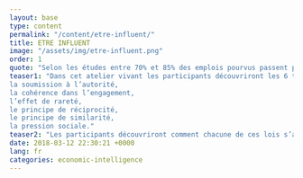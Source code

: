```yaml
---
layout: base
type: content
permalink: "/content/etre-influent/"
title: ETRE INFLUENT
image: "/assets/img/etre-influent.png"
order: 1
quote: "Selon les études entre 70% et 85% des emplois pourvus passent par une implication du réseau personnel."
teaser1: "Dans cet atelier vivant les participants découvriront les 6 techniques d’influence selon Robert Cialdini :
la soumission à l’autorité,
la cohérence dans l’engagement,
l’effet de rareté,
le principe de réciprocité,
le principe de similarité,
la pression sociale."
teaser2: "Les participants découvriront comment chacune de ces lois s’applique à la construction de leur réseau online et offline et comment maximiser leur influence."
date: 2018-03-12 22:30:21 +0000
lang: fr
categories: economic-intelligence
---
```


